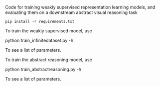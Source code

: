 Code for training weakly supervised representation learning models, and evaluating them on a downstream abstract visual reasoning task

`pip install -r requirements.txt`

To train the weakly supervised model, use

python train_infinitedataset.py -h 

To see a list of parameters.

To train the abstract reasoning model, use

python train_abstractreasoning.py -h

To see a list of parameters.
